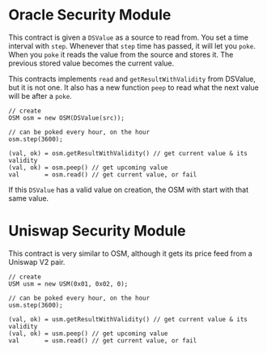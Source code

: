 # Oracle Security Module

This contract is given a `DSValue` as a source to read from. You set a time interval with `step`. Whenever that `step` time has passed, it will let you `poke`. When you `poke` it reads the value from the source and stores it. The previous stored value becomes the current value.

This contracts implements `read` and `getResultWithValidity` from DSValue, but it is not one. It also has a new function `peep` to read what the next value will be after a `poke`.

```
// create
OSM osm = new OSM(DSValue(src));

// can be poked every hour, on the hour
osm.step(3600);

(val, ok) = osm.getResultWithValidity() // get current value & its validity
(val, ok) = osm.peep() // get upcoming value
val       = osm.read() // get current value, or fail

```

If this `DSValue` has a valid value on creation, the OSM with start with that same value.

# Uniswap Security Module

This contract is very similar to OSM, although it gets its price feed from a Uniswap V2 pair.

```
// create
USM usm = new USM(0x01, 0x02, 0);

// can be poked every hour, on the hour
usm.step(3600);

(val, ok) = usm.getResultWithValidity() // get current value & its validity
(val, ok) = usm.peep() // get upcoming value
val       = usm.read() // get current value, or fail

```
